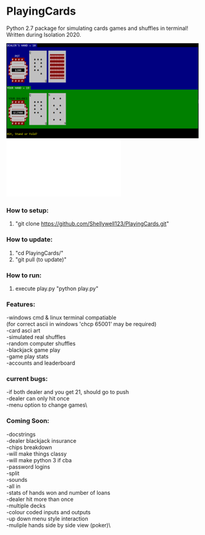 # PlayingCards
Python 2.7 package for simulating cards games and shuffles in terminal! Written during Isolation 2020.

![screenshot](Images/screenshot.png)
![CPU player stats](Images/CPU_stats.pdf)

### How to setup:
1) "git clone https://github.com/Shellywell123/PlayingCards.git"

### How to update:
1) "cd PlayingCards/"
2) "git pull (to update)"

### How to run:
1) execute play.py
   "python play.py"

### Features:
-windows cmd & linux terminal compatiable\
 (for correct ascii in windows 'chcp 65001' may be required)\
-card asci art\
-simulated real shuffles\
-random computer shuffles\
-blackjack game play\
-game play stats\
-accounts and leaderboard

### current bugs:
-if both dealer and you get 21, should go to push\
-dealer can only hit once\
-menu option to change games\

### Coming Soon:

-docstrings\
-dealer blackjack insurance\
-chips breakdown\
-will make things classy\
-will make python 3 if cba\
-password logins\
-split\
-sounds\
-all in\
-stats of hands won and number of loans\
-dealer hit more than once\
-multiple decks\
-colour coded inputs and outputs\
-up down menu style interaction\
-muliple hands side by side view (poker)\